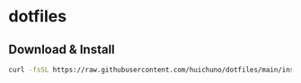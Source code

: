 # dotfiles

## Download & Install
```sh
curl -fsSL https://raw.githubusercontent.com/huichuno/dotfiles/main/install.sh | sh
```
